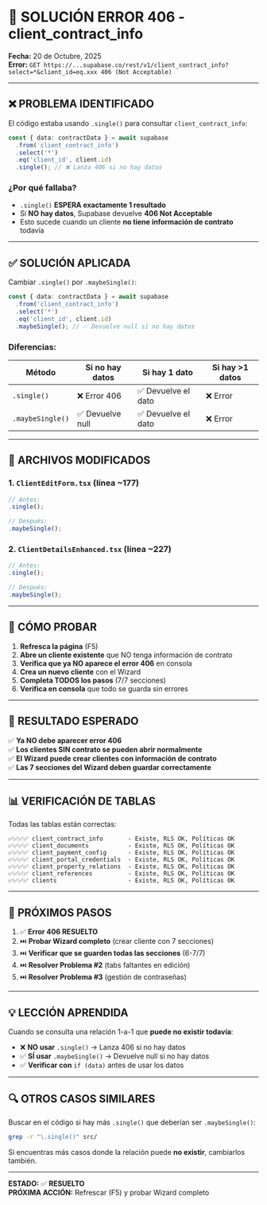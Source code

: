 # 🔧 SOLUCIÓN ERROR 406 - client_contract_info

**Fecha:** 20 de Octubre, 2025  
**Error:** `GET https://...supabase.co/rest/v1/client_contract_info?select=*&client_id=eq.xxx 406 (Not Acceptable)`

---

## ❌ **PROBLEMA IDENTIFICADO**

El código estaba usando `.single()` para consultar `client_contract_info`:

```typescript
const { data: contractData } = await supabase
  .from('client_contract_info')
  .select('*')
  .eq('client_id', client.id)
  .single(); // ❌ Lanza 406 si no hay datos
```

### **¿Por qué fallaba?**

- `.single()` **ESPERA exactamente 1 resultado**
- Si **NO hay datos**, Supabase devuelve **406 Not Acceptable**
- Esto sucede cuando un cliente **no tiene información de contrato** todavía

---

## ✅ **SOLUCIÓN APLICADA**

Cambiar `.single()` por `.maybeSingle()`:

```typescript
const { data: contractData } = await supabase
  .from('client_contract_info')
  .select('*')
  .eq('client_id', client.id)
  .maybeSingle(); // ✅ Devuelve null si no hay datos
```

### **Diferencias:**

| Método | Si no hay datos | Si hay 1 dato | Si hay >1 datos |
|--------|----------------|---------------|-----------------|
| `.single()` | ❌ Error 406 | ✅ Devuelve el dato | ❌ Error |
| `.maybeSingle()` | ✅ Devuelve null | ✅ Devuelve el dato | ❌ Error |

---

## 📝 **ARCHIVOS MODIFICADOS**

### 1. `ClientEditForm.tsx` (línea ~177)
```typescript
// Antes:
.single();

// Después:
.maybeSingle();
```

### 2. `ClientDetailsEnhanced.tsx` (línea ~227)
```typescript
// Antes:
.single();

// Después:
.maybeSingle();
```

---

## 🧪 **CÓMO PROBAR**

1. **Refresca la página** (F5)
2. **Abre un cliente existente** que NO tenga información de contrato
3. **Verifica que ya NO aparece el error 406** en consola
4. **Crea un nuevo cliente** con el Wizard
5. **Completa TODOS los pasos** (7/7 secciones)
6. **Verifica en consola** que todo se guarda sin errores

---

## 🎯 **RESULTADO ESPERADO**

✅ **Ya NO debe aparecer error 406**  
✅ **Los clientes SIN contrato se pueden abrir normalmente**  
✅ **El Wizard puede crear clientes con información de contrato**  
✅ **Las 7 secciones del Wizard deben guardar correctamente**

---

## 📊 **VERIFICACIÓN DE TABLAS**

Todas las tablas están correctas:

```
✅✅✅✅ client_contract_info       - Existe, RLS OK, Políticas OK
✅✅✅✅ client_documents           - Existe, RLS OK, Políticas OK
✅✅✅✅ client_payment_config      - Existe, RLS OK, Políticas OK
✅✅✅✅ client_portal_credentials  - Existe, RLS OK, Políticas OK
✅✅✅✅ client_property_relations  - Existe, RLS OK, Políticas OK
✅✅✅✅ client_references          - Existe, RLS OK, Políticas OK
✅✅✅✅ clients                    - Existe, RLS OK, Políticas OK
```

---

## 🚀 **PRÓXIMOS PASOS**

1. ✅ **Error 406 RESUELTO**
2. ⏭️ **Probar Wizard completo** (crear cliente con 7 secciones)
3. ⏭️ **Verificar que se guarden todas las secciones** (6-7/7)
4. ⏭️ **Resolver Problema #2** (tabs faltantes en edición)
5. ⏭️ **Resolver Problema #3** (gestión de contraseñas)

---

## 💡 **LECCIÓN APRENDIDA**

Cuando se consulta una relación 1-a-1 que **puede no existir todavía**:

- ❌ **NO usar** `.single()` → Lanza 406 si no hay datos
- ✅ **SÍ usar** `.maybeSingle()` → Devuelve null si no hay datos
- ✅ **Verificar con** `if (data)` antes de usar los datos

---

## 🔍 **OTROS CASOS SIMILARES**

Buscar en el código si hay más `.single()` que deberían ser `.maybeSingle()`:

```bash
grep -r "\.single()" src/
```

Si encuentras más casos donde la relación puede **no existir**, cambiarlos también.

---

**ESTADO:** ✅ **RESUELTO**  
**PRÓXIMA ACCIÓN:** Refrescar (F5) y probar Wizard completo
